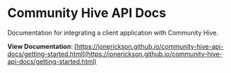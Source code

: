 # Community Hive API Docs

Documentation for integrating a client application with Community Hive.

**View Documentation**: [https://jonerickson.github.io/community-hive-api-docs/getting-started.html](https://jonerickson.github.io/community-hive-api-docs/getting-started.html)
